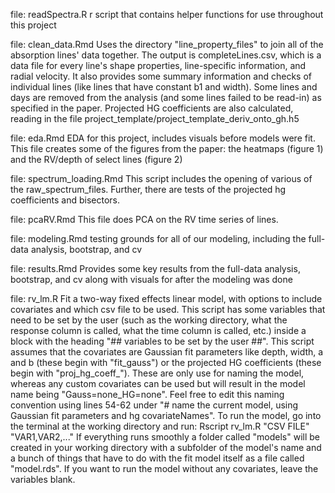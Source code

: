 file: readSpectra.R
	r script that contains helper functions for use throughout this project

file: clean_data.Rmd
	Uses the directory "line_property_files" to join all of the absorption lines' data together. The output is completeLines.csv, which is a data file for every line's shape properties, line-specific information, and radial velocity. It also provides some summary information and checks of individual lines (like lines that have constant b1 and width). Some lines and days are removed from the analysis (and some lines failed to be read-in) as specified in the paper. Projected HG coefficients are also calculated, reading in the file project_template/project_template_deriv_onto_gh.h5
	
file: eda.Rmd
	EDA for this project, includes visuals before models were fit. This file creates some of the figures from the paper: the heatmaps (figure 1) and the RV/depth of select lines (figure 2)

file: spectrum_loading.Rmd
	This script includes the opening of various of the raw_spectrum_files. Further, there are tests of the projected hg coefficients and bisectors.
	
file: pcaRV.Rmd
	This file does PCA on the RV time series of lines.

file: modeling.Rmd
	testing grounds for all of our modeling, including the full-data analysis, bootstrap, and cv

file: results.Rmd
	Provides some key results from the full-data analysis, bootstrap, and cv along with visuals for after the modeling was done
		
file: rv_lm.R
	Fit a two-way fixed effects linear model, with options to include covariates and which csv file to be used. 
	This script has some variables that need to be set by the user (such as the working directory, what the response column is called, what the time column is called, etc.) inside a block with the heading "## variables to be set by the user ##". This script assumes that the covariates are Gaussian fit parameters like depth, width, a and b (these begin with "fit_gauss") or the projected HG coefficients (these begin with "proj_hg_coeff_"). These are only use for naming the model, whereas any custom covariates can be used but will result in the model name being "Gauss=none_HG=none". Feel free to edit this naming convention using lines 54-62 under "# name the current model, using Gaussian fit parameters and hg covariateNames".
	To run the model, go into the terminal at the working directory and run: Rscript rv_lm.R "CSV FILE" "VAR1,VAR2,..." If everything runs smoothly a folder called "models" will be created in your working directory with a subfolder of the model's name and a bunch of things that have to do with the fit model itself as a file called "model.rds".  If you want to run the model without any covariates, leave the variables blank.